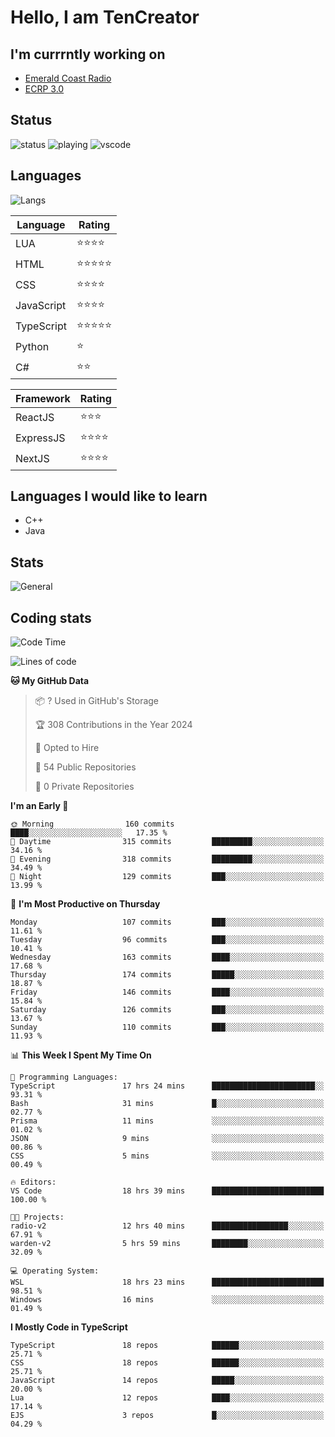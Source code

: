 # Hello, I am TenCreator

## I'm currrntly working on
- [Emerald Coast Radio](https://listen.emeraldcoastrp.com/)
- [ECRP 3.0](http://github.com/Emerald-Coast-Roleplay/)

## Status
![status](https://api.statusbadges.me/badge/status/518334475038359555?simple=true&style=for-the-badge)
![playing](https://api.statusbadges.me/badge/playing/518334475038359555?style=for-the-badge)
![vscode](https://api.statusbadges.me/badge/vscode/518334475038359555?style=for-the-badge)

## Languages
![Langs](https://github-readme-stats.vercel.app/api/top-langs/?username=tencreator&layout=compact&theme=radical)


|Language|Rating|
|--------|------|
|LUA|⭐️⭐️⭐️⭐️|
|HTML|⭐️⭐️⭐️⭐️⭐️|
|CSS|⭐️⭐️⭐️⭐️|
|JavaScript|⭐️⭐️⭐️⭐️|
|TypeScript|⭐️⭐️⭐️⭐️⭐️|
|Python|⭐️|
|C#|⭐️⭐️ |

|Framework|Rating|
|--------|------|
|ReactJS|⭐️⭐️⭐|
|ExpressJS|⭐️⭐️⭐️⭐️|
|NextJS|⭐️⭐️⭐⭐️|

## Languages I would like to learn
- C++
- Java

## Stats
![General](https://github-readme-stats.vercel.app/api?username=tencreator&show_icons=true&theme=radical)

## Coding stats

<!--START_SECTION:waka-->
![Code Time](http://img.shields.io/badge/Code%20Time-273%20hrs%2038%20mins-blue)

![Lines of code](https://img.shields.io/badge/From%20Hello%20World%20I%27ve%20Written-1.3%20million%20lines%20of%20code-blue)

**🐱 My GitHub Data** 

> 📦 ? Used in GitHub's Storage 
 > 
> 🏆 308 Contributions in the Year 2024
 > 
> 💼 Opted to Hire
 > 
> 📜 54 Public Repositories 
 > 
> 🔑 0 Private Repositories 
 > 
**I'm an Early 🐤** 

```text
🌞 Morning                160 commits         ████░░░░░░░░░░░░░░░░░░░░░   17.35 % 
🌆 Daytime                315 commits         █████████░░░░░░░░░░░░░░░░   34.16 % 
🌃 Evening                318 commits         █████████░░░░░░░░░░░░░░░░   34.49 % 
🌙 Night                  129 commits         ███░░░░░░░░░░░░░░░░░░░░░░   13.99 % 
```
📅 **I'm Most Productive on Thursday** 

```text
Monday                   107 commits         ███░░░░░░░░░░░░░░░░░░░░░░   11.61 % 
Tuesday                  96 commits          ███░░░░░░░░░░░░░░░░░░░░░░   10.41 % 
Wednesday                163 commits         ████░░░░░░░░░░░░░░░░░░░░░   17.68 % 
Thursday                 174 commits         █████░░░░░░░░░░░░░░░░░░░░   18.87 % 
Friday                   146 commits         ████░░░░░░░░░░░░░░░░░░░░░   15.84 % 
Saturday                 126 commits         ███░░░░░░░░░░░░░░░░░░░░░░   13.67 % 
Sunday                   110 commits         ███░░░░░░░░░░░░░░░░░░░░░░   11.93 % 
```


📊 **This Week I Spent My Time On** 

```text
💬 Programming Languages: 
TypeScript               17 hrs 24 mins      ███████████████████████░░   93.31 % 
Bash                     31 mins             █░░░░░░░░░░░░░░░░░░░░░░░░   02.77 % 
Prisma                   11 mins             ░░░░░░░░░░░░░░░░░░░░░░░░░   01.02 % 
JSON                     9 mins              ░░░░░░░░░░░░░░░░░░░░░░░░░   00.86 % 
CSS                      5 mins              ░░░░░░░░░░░░░░░░░░░░░░░░░   00.49 % 

🔥 Editors: 
VS Code                  18 hrs 39 mins      █████████████████████████   100.00 % 

🐱‍💻 Projects: 
radio-v2                 12 hrs 40 mins      █████████████████░░░░░░░░   67.91 % 
warden-v2                5 hrs 59 mins       ████████░░░░░░░░░░░░░░░░░   32.09 % 

💻 Operating System: 
WSL                      18 hrs 23 mins      █████████████████████████   98.51 % 
Windows                  16 mins             ░░░░░░░░░░░░░░░░░░░░░░░░░   01.49 % 
```

**I Mostly Code in TypeScript** 

```text
TypeScript               18 repos            ██████░░░░░░░░░░░░░░░░░░░   25.71 % 
CSS                      18 repos            ██████░░░░░░░░░░░░░░░░░░░   25.71 % 
JavaScript               14 repos            █████░░░░░░░░░░░░░░░░░░░░   20.00 % 
Lua                      12 repos            ████░░░░░░░░░░░░░░░░░░░░░   17.14 % 
EJS                      3 repos             █░░░░░░░░░░░░░░░░░░░░░░░░   04.29 % 
```




<!--END_SECTION:waka-->
